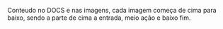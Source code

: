 Conteudo no DOCS e nas imagens, cada imagem começa de cima para baixo, sendo a parte de cima a entrada, meio ação e baixo fim.
